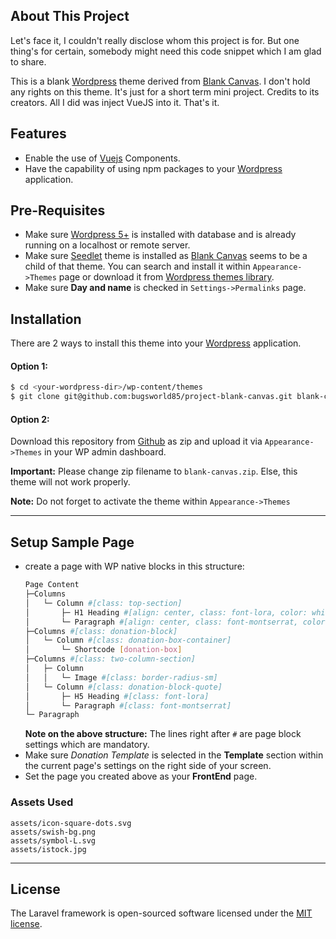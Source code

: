 ## About This Project

Let's face it, I couldn't really disclose whom this project is for. But one thing's for certain, somebody might need this code snippet which I am glad to share.

This is a blank [Wordpress](https://wordpress.org/) theme derived from [Blank Canvas](https://wordpress.com/theme/blank-canvas). I don't hold any rights on this theme. It's just for a short term mini project. Credits to its creators. All I did was inject VueJS into it. That's it.

## Features

- Enable the use of [Vuejs](https://vuejs.org/) Components.
- Have the capability of using npm packages to your [Wordpress](https://wordpress.org/) application.

## Pre-Requisites
- Make sure [Wordpress 5+](https://wordpress.org/) is installed with database and is already running on a localhost or remote server.
- Make sure [Seedlet](https://wordpress.org/themes/seedlet/) theme is installed as [Blank Canvas](https://wordpress.com/theme/blank-canvas) seems to be a child of that theme. You can search and install it within `Appearance->Themes` page or download it from [Wordpress themes library](https://wordpress.org/themes).
- Make sure **Day and name** is checked in `Settings->Permalinks` page.

## Installation

There are 2 ways to install this theme into your [Wordpress](https://wordpress.org/) application.

#### Option 1:

``` bash
$ cd <your-wordpress-dir>/wp-content/themes
$ git clone git@github.com:bugsworld85/project-blank-canvas.git blank-canvas
```
#### Option 2:

Download this repository from [Github](https://github.com/bugsworld85/project-blank-canvas) as zip and upload it via `Appearance->Themes` in your WP admin dashboard.

**Important:** Please change zip filename to `blank-canvas.zip`. Else, this theme will not work properly.

**Note:** Do not forget to activate the theme within `Appearance->Themes` 

***

## Setup Sample Page

- create a page with WP native blocks in this structure:
    ``` bash
    Page Content
    ├─Columns
    │   └─ Column #[class: top-section]
    │       ├─ H1 Heading #[align: center, class: font-lora, color: white ]
    │       └─ Paragraph #[align: center, class: font-montserrat, color: white]
    ├─Columns #[class: donation-block]
    │   └─ Column #[class: donation-box-container]
    │       └─ Shortcode [donation-box]
    ├─Columns #[class: two-column-section]
    │   ├─ Column
    │   │   └─ Image #[class: border-radius-sm]
    │   └─ Column #[class: donation-block-quote]
    │       ├─ H5 Heading #[class: font-lora]
    │       └─ Paragraph #[class: font-montserrat]
    └─ Paragraph
    ```
  **Note on the above structure:** The lines right after `#` are page block settings which are mandatory.
- Make sure *Donation Template* is selected in the **Template** section within the current page's settings on the right side of your screen.
- Set the page you created above as your **FrontEnd** page.

### Assets Used

```
assets/icon-square-dots.svg
assets/swish-bg.png
assets/symbol-L.svg
assets/istock.jpg
```

***

## License

The Laravel framework is open-sourced software licensed under the [MIT license](https://opensource.org/licenses/MIT).
